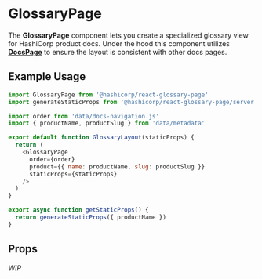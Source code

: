 # GlossaryPage

The **GlossaryPage** component lets you create a specialized glossary view for HashiCorp product docs. Under the hood this component utilizes [**DocsPage**](../docs-page) to ensure the layout is consistent with other docs pages.

## Example Usage

```js
import GlossaryPage from '@hashicorp/react-glossary-page'
import generateStaticProps from '@hashicorp/react-glossary-page/server'

import order from 'data/docs-navigation.js'
import { productName, productSlug } from 'data/metadata'

export default function GlossaryLayout(staticProps) {
  return (
    <GlossaryPage
      order={order}
      product={{ name: productName, slug: productSlug }}
      staticProps={staticProps}
    />
  )
}

export async function getStaticProps() {
  return generateStaticProps({ productName })
}
```

## Props

_WIP_
